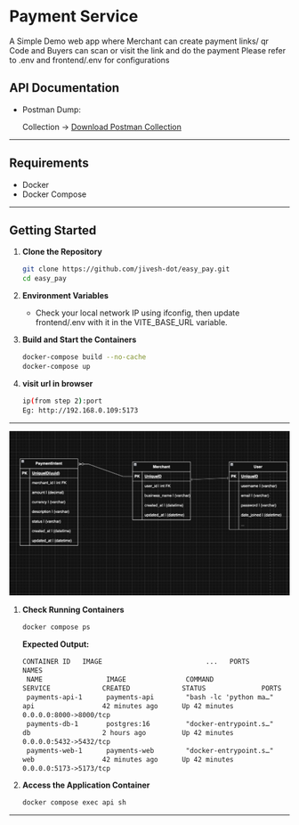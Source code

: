 # Payment Service

A Simple Demo web app where Merchant can create payment links/ qr Code and Buyers can scan or visit the link and do the payment 
Please refer to .env and frontend/.env for configurations


## API Documentation


- Postman Dump:

  Collection -> [Download Postman Collection](docs/Pay.postman_collection.json)
  

---

## Requirements

- Docker
- Docker Compose

---

## Getting Started

1. **Clone the Repository**

   ```bash
   git clone https://github.com/jivesh-dot/easy_pay.git
   cd easy_pay
   ```

2. **Environment Variables**

   - Check your local network IP using ifconfig, then update frontend/.env with it in the VITE_BASE_URL variable.

3. **Build and Start the Containers**

   ```bash
   docker-compose build --no-cache
   docker-compose up
   ```

3. **visit url in browser**
   ```bash
   ip(from step 2):port
   Eg: http://192.168.0.109:5173
   ```

---
![Payment Service Demo](docs/ER.png)

1. **Check Running Containers**

   ```bash
   docker compose ps
   ```

   **Expected Output:**

   ```
   CONTAINER ID   IMAGE                          ...   PORTS                    NAMES
    NAME                IMAGE               COMMAND                  SERVICE             CREATED             STATUS              PORTS
    payments-api-1      payments-api        "bash -lc 'python ma…"   api                 42 minutes ago      Up 42 minutes       0.0.0.0:8000->8000/tcp
    payments-db-1       postgres:16         "docker-entrypoint.s…"   db                  2 hours ago         Up 42 minutes       0.0.0.0:5432->5432/tcp
    payments-web-1      payments-web        "docker-entrypoint.s…"   web                 42 minutes ago      Up 42 minutes       0.0.0.0:5173->5173/tcp
   ```

2. **Access the Application Container**

   ```bash
   docker compose exec api sh
   ```

---

